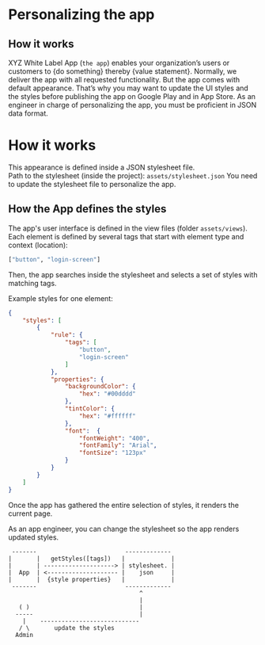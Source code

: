 # Personalizing the app

## How it works 

XYZ White Label App (`the app`) enables your organization’s users or customers to {do something} thereby {value statement}. 
Normally, we deliver the app with all requested functionality. But the app comes with default appearance. That’s why you may want to update the UI styles and the styles before publishing the app on Google Play and in App Store. 
As an engineer in charge of personalizing the app, you must be proficient in JSON data format. 

# How it works 

This appearance is defined inside a JSON stylesheet file.   
Path to the stylesheet (inside the project): `assets/stylesheet.json` 
You need to update the stylesheet file to personalize the app. 

## How the App defines the styles 

The app's user interface is defined in the view files (folder `assets/views`). Each element is defined by several tags that start with element type and context (location):  

```python
["button", "login-screen"]
```

Then, the app searches inside the stylesheet and selects a set of styles with matching tags.  

Example styles for one element: 

```json
{
    "styles": [
        {
            "rule": {
                "tags": [
                    "button",
                    "login-screen"
                ]
            },
            "properties": {
                "backgroundColor": {
                    "hex": "#00dddd"
                },
                "tintColor": {
                    "hex": "#ffffff"
                },
                "font":  {
                    "fontWeight": "400",
                    "fontFamily": "Arial",
                    "fontSize": "123px"
                }
            }
        }
    ]
}
```

Once the app has gathered the entire selection of styles, it renders the current page.  

As an app engineer, you can change the stylesheet so the app renders updated styles. 

```
 -------                         -------------
|       |   getStyles([tags])   |             |
|       | --------------------> | stylesheet. |
|  App  | <-------------------- |    json     |
|       |  {style properties}   |             |
 -------                         -------------    
                                     ^
                                     |
   ( )                               |
  -----                              |
    |    ---------------------------- 
   / \       update the styles
  Admin
    
```

